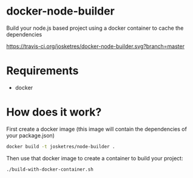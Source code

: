 # docker-node-builder
Build your node.js based project using a docker container to cache the dependencies

https://travis-ci.org/josketres/docker-node-builder.svg?branch=master

# Requirements
* docker

# How does it work?
First create a docker image (this image will contain the dependencies of your package.json)
```sh
docker build -t josketres/node-builder .
```

Then use that docker image to create a container to build your project:
```sh
./build-with-docker-container.sh
```
